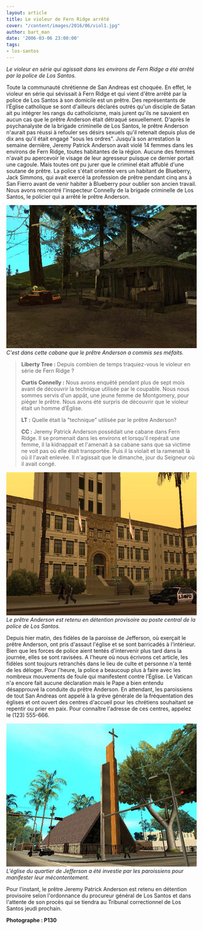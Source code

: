 ```yaml
---
layout: article
title: Le violeur de Fern Ridge arrêté
cover: "/content/images/2016/06/viol1.jpg"
author: bart_man
date: '2006-03-06 23:00:00'
tags:
- los-santos
---
```


_Le violeur en série qui agissait dans les environs de Fern Ridge a été arrêté par la police de Los Santos._

Toute la communauté chrétienne de San Andreas est choquée. En effet, le violeur en série qui sévissait à Fern Ridge et qui vient d'être arrêté par la police de Los Santos à son domicile est un prêtre. Des représentants de l’Église catholique se sont d'ailleurs déclarés outrés qu'un disciple de Satan ait pu intégrer les rangs du catholicisme, mais jurent qu'ils ne savaient en aucun cas que le prêtre Anderson était détraqué sexuellement. D'après le psychanalyste de la brigade criminelle de Los Santos, le prêtre Anderson n'aurait pas réussi à refouler ses désirs sexuels qu'il retenait depuis plus de dix ans qu'il était engagé "sous les ordres". Jusqu'à son arrestation la semaine dernière, Jeremy Patrick Anderson avait violé 14 femmes dans les environs de Fern Ridge, toutes habitantes de la région. Aucune des femmes n'avait pu apercevoir le visage de leur agresseur puisque ce dernier portait une cagoule. Mais toutes ont pu jurer que le criminel était affublé d'une soutane de prêtre. La police s'était orientée vers un habitant de Blueberry, Jack Simmons, qui avait exercé la profession de prêtre pendant cinq ans à San Fierro avant de venir habiter à Blueberry pour oublier son ancien travail. Nous avons rencontré l'inspecteur Connelly de la brigade criminelle de Los Santos, le policier qui a arrêté le prêtre Anderson.

![C'est dans cette cabane que le prêtre Anderson a commis ses méfaits.](/content/images/2005/01/viol2.jpg)
_C'est dans cette cabane que le prêtre Anderson a commis ses méfaits._

> **Liberty Tree :** Depuis combien de temps traquiez-vous le violeur en série de Fern Ridge ?
> 
> **Curtis Connelly :** Nous avons enquêté pendant plus de sept mois avant de découvrir la technique utilisée par le coupable. Nous nous sommes servis d'un appât, une jeune femme de Montgomery, pour piéger le prêtre. Nous avons été surpris de découvrir que le violeur était un homme d’Église.
> 
> **LT :** Quelle était la "technique" utilisée par le prêtre Anderson?
> 
> **CC :** Jeremy Patrick Anderson possédait une cabane dans Fern Ridge. Il se promenait dans les environs et lorsqu'il repérait une femme, il la kidnappait et l'amenait à sa cabane sans que sa victime ne voit pas où elle était transportée. Puis il la violait et la ramenait là où il l'avait enlevée. Il n'agissait que le dimanche, jour du Seigneur où il avait congé.

![Le prêtre Anderson est retenu en détention provisoire au poste central de la police de Los Santos.](/content/images/2005/01/viol3.jpg)
_Le prêtre Anderson est retenu en détention provisoire au poste central de la police de Los Santos._

Depuis hier matin, des fidèles de la paroisse de Jefferson, où exerçait le prêtre Anderson, ont pris d'assaut l'église et se sont barricadés à l'intérieur. Bien que les forces de police aient tentés d'intervenir plus tard dans la journée, elles se sont ravisées. A l'heure où nous écrivons cet article, les fidèles sont toujours retranchés dans le lieu de culte et personne n'a tenté de les déloger. Pour l'heure, la police a beaucoup plus à faire avec les nombreux mouvements de foule qui manifestent contre l’Église. Le Vatican n'a encore fait aucune déclaration mais le Pape a bien entendu désapprouvé la conduite du prêtre Anderson. En attendant, les paroissiens de tout San Andreas ont appelé à la grève générale de la fréquentation des églises et ont ouvert des centres d'accueil pour les chrétiens souhaitant se repentir ou prier en paix. Pour connaître l'adresse de ces centres, appelez le (123) 555-666.

![L'église du quartier de Jefferson a été investie par les paroissiens pour manifester leur mécontentement.](/content/images/2005/01/viol4.jpg)
_L'église du quartier de Jefferson a été investie par les paroissiens pour manifester leur mécontentement._

Pour l'instant, le prêtre Jeremy Patrick Anderson est retenu en détention provisoire selon l'ordonnance du procureur général de Los Santos et dans l'attente de son procès qui se tiendra au Tribunal correctionnel de Los Santos jeudi prochain.

**Photographe : P130**